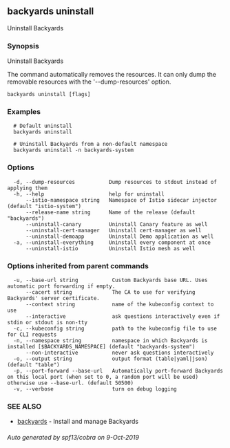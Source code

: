 ## backyards uninstall

Uninstall Backyards

### Synopsis

Uninstall Backyards

The command automatically removes the resources.
It can only dump the removable resources with the '--dump-resources' option.

```
backyards uninstall [flags]
```

### Examples

```
  # Default uninstall
  backyards uninstall

  # Uninstall Backyards from a non-default namespace
  backyards uninstall -n backyards-system
```

### Options

```
  -d, --dump-resources           Dump resources to stdout instead of applying them
  -h, --help                     help for uninstall
      --istio-namespace string   Namespace of Istio sidecar injector (default "istio-system")
      --release-name string      Name of the release (default "backyards")
      --uninstall-canary         Uninstall Canary feature as well
      --uninstall-cert-manager   Uninstall cert-manager as well
      --uninstall-demoapp        Uninstall Demo application as well
  -a, --uninstall-everything     Uninstall every component at once
      --uninstall-istio          Uninstall Istio mesh as well
```

### Options inherited from parent commands

```
  -u, --base-url string           Custom Backyards base URL. Uses automatic port forwarding if empty.
      --cacert string             The CA to use for verifying Backyards' server certificate.
      --context string            name of the kubeconfig context to use
      --interactive               ask questions interactively even if stdin or stdout is non-tty
  -c, --kubeconfig string         path to the kubeconfig file to use for CLI requests
  -n, --namespace string          namespace in which Backyards is installed [$BACKYARDS_NAMESPACE] (default "backyards-system")
      --non-interactive           never ask questions interactively
  -o, --output string             output format (table|yaml|json) (default "table")
  -p, --port-forward --base-url   Automatically port-forward Backyards on this local port (when set to 0, a random port will be used) otherwise use --base-url. (default 50500)
  -v, --verbose                   turn on debug logging
```

### SEE ALSO

* [backyards](backyards.md)	 - Install and manage Backyards

###### Auto generated by spf13/cobra on 9-Oct-2019
